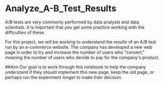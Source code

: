 # Analyze_A-B_Test_Results
A/B tests are very commonly performed by data analysts and data scientists. It is important that you get some practice working with the difficulties of these.  

For this project, we will be working to understand the results of an A/B test run by an e-commerce website. The company has developed a new web page in order to try and increase the number of users who "convert," meaning the number of users who decide to pay for the company's product. 

##Aim
Our goal is to work through this notebook to help the company understand if they should implement this new page, keep the old page, or perhaps run the experiment longer to make their decision.  
